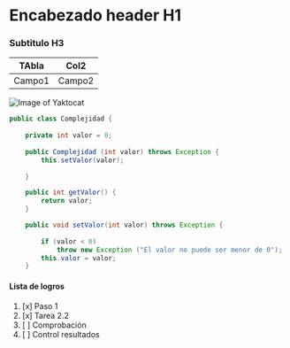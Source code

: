 # Encabezado header H1
### Subtitulo H3
|TAbla|Col2
-|-
Campo1|Campo2

<!-- Imgen -->
![Image of Yaktocat](https://octodex.github.com/images/yaktocat.png)
```java
public class Complejidad {
	
	private int valor = 0;
	
	public Complejidad (int valor) throws Exception {
		this.setValor(valor);
		
	}

	public int getValor() {
		return valor;
	}

	public void setValor(int valor) throws Exception {
		
		if (valor < 0)
			throw new Exception ("El valor no puede ser menor de 0");
		this.valor = valor;
	} 
```

#### Lista de logros
1. [x] Paso 1
1. [x] Tarea 2.2
1. [ ] Comprobación
1. [ ] Control resultados
